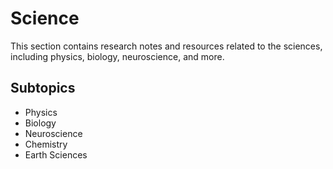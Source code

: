 # Science

This section contains research notes and resources related to the sciences, including physics, biology, neuroscience, and more.

## Subtopics
- Physics
- Biology
- Neuroscience
- Chemistry
- Earth Sciences
